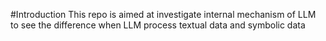 #Introduction
This repo is aimed at investigate internal mechanism of LLM to see the difference when LLM process textual data and symbolic data
